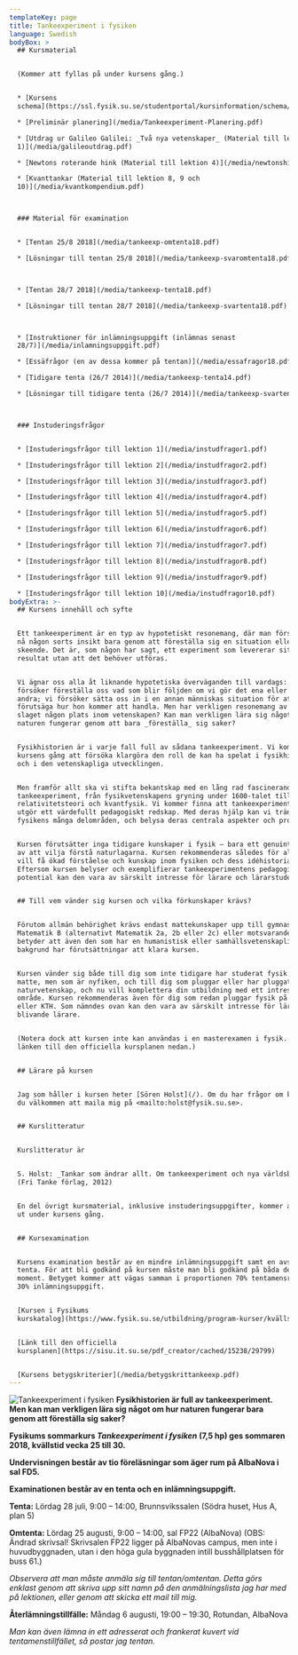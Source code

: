 ```yaml
---
templateKey: page
title: Tankeexperiment i fysiken
language: Swedish
bodyBox: >
  ## Kursmaterial


  (Kommer att fyllas på under kursens gång.)


  * [Kursens
  schema](https://ssl.fysik.su.se/studentportal/kursinformation/schema/makepdf.php?kurs=FK1021)

  * [Preliminär planering](/media/Tankeexperiment-Planering.pdf)

  * [Utdrag ur Galileo Galilei: _Två nya vetenskaper_ (Material till lektion
  1)](/media/galileoutdrag.pdf)

  * [Newtons roterande hink (Material till lektion 4)](/media/newtonshink.pdf)

  * [Kvanttankar (Material till lektion 8, 9 och
  10)](/media/kvantkompendium.pdf)



  ### Material för examination


  * [Tentan 25/8 2018](/media/tankeexp-omtenta18.pdf)

  * [Lösningar till tentan 25/8 2018](/media/tankeexp-svaromtenta18.pdf)



  * [Tentan 28/7 2018](/media/tankeexp-tenta18.pdf)

  * [Lösningar till tentan 28/7 2018](/media/tankeexp-svartenta18.pdf)



  * [Instruktioner för inlämningsuppgift (inlämnas senast
  28/7)](/media/inlamningsuppgift.pdf)

  * [Essäfrågor (en av dessa kommer på tentan)](/media/essafragor18.pdf)

  * [Tidigare tenta (26/7 2014)](/media/tankeexp-tenta14.pdf)

  * [Lösningar till tidigare tenta (26/7 2014)](/media/tankeexp-svartenta14.pdf)



  ### Instuderingsfrågor


  * [Instuderingsfrågor till lektion 1](/media/instudfragor1.pdf)

  * [Instuderingsfrågor till lektion 2](/media/instudfragor2.pdf)

  * [Instuderingsfrågor till lektion 3](/media/instudfragor3.pdf)

  * [Instuderingsfrågor till lektion 4](/media/instudfragor4.pdf)

  * [Instuderingsfrågor till lektion 5](/media/instudfragor5.pdf)

  * [Instuderingsfrågor till lektion 6](/media/instudfragor6.pdf)

  * [Instuderingsfrågor till lektion 7](/media/instudfragor7.pdf)

  * [Instuderingsfrågor till lektion 8](/media/instudfragor8.pdf)

  * [Instuderingsfrågor till lektion 9](/media/instudfragor9.pdf)

  * [Instuderingsfrågor till lektion 10](/media/instudfragor10.pdf)
bodyExtra: >-
  ## Kursens innehåll och syfte


  Ett tankeexperiment är en typ av hypotetiskt resonemang, där man försöker att
  nå någon sorts insikt bara genom att föreställa sig en situation eller ett
  skeende. Det är, som någon har sagt, ett experiment som levererar sitt
  resultat utan att det behöver utföras. 


  Vi ägnar oss alla åt liknande hypotetiska överväganden till vardags: vi
  försöker föreställa oss vad som blir följden om vi gör det ena eller det
  andra; vi försöker sätta oss in i en annan människas situation för att
  förutsäga hur hon kommer att handla. Men har verkligen resonemang av det här
  slaget någon plats inom vetenskapen? Kan man verkligen lära sig något om hur
  naturen fungerar genom att bara _föreställa_ sig saker? 


  Fysikhistorien är i varje fall full av sådana tankeexperiment. Vi kommer under
  kursens gång att försöka klargöra den roll de kan ha spelat i fysikhistorien
  och i den vetenskapliga utvecklingen. 


  Men framför allt ska vi stifta bekantskap med en lång rad fascinerande
  tankeexperiment, från fysikvetenskapens gryning under 1600-talet till
  relativitetsteori och kvantfysik. Vi kommer finna att tankeexperimenten ofta
  utgör ett värdefullt pedagogiskt redskap. Med deras hjälp kan vi tränga in i
  fysikens många delområden, och belysa deras centrala aspekter och problem. 


  Kursen förutsätter inga tidigare kunskaper i fysik – bara ett genuint intresse
  av att vilja förstå naturlagarna. Kursen rekommenderas således för alla som
  vill få ökad förståelse och kunskap inom fysiken och dess idéhistoria.
  Eftersom kursen belyser och exemplifierar tankeexperimentens pedagogiska
  potential kan den vara av särskilt intresse för lärare och lärarstuderande. 


  ## Till vem vänder sig kursen och vilka förkunskaper krävs?


  Förutom allmän behörighet krävs endast mattekunskaper upp till gymnasiets
  Matematik B (alternativt Matematik 2a, 2b eller 2c) eller motsvarande. Det
  betyder att även den som har en humanistisk eller samhällsvetenskaplig
  bakgrund har förutsättningar att klara kursen. 


  Kursen vänder sig både till dig som inte tidigare har studerat fysik och
  matte, men som är nyfiken, och till dig som pluggar eller har pluggat
  naturvetenskap, och nu vill komplettera din utbildning med ett intressant
  område. Kursen rekommenderas även för dig som redan pluggar fysik på Fysikum
  eller KTH. Som nämndes ovan kan den vara av särskilt intresse för lärare eller
  blivande lärare. 


  (Notera dock att kursen inte kan användas i en masterexamen i fysik. Se vidare
  länken till den officiella kursplanen nedan.) 


  ## Lärare på kursen


  Jag som håller i kursen heter [Sören Holst](/). Om du har frågor om kursen är
  du välkommen att maila mig på <mailto:holst@fysik.su.se>. 


  ## Kurslitteratur


  Kurslitteratur är 


  S. Holst: _Tankar som ändrar allt. Om tankeexperiment och nya världsbilder_
  (Fri Tanke förlag, 2012) 


  En del övrigt kursmaterial, inklusive instuderingsuppgifter, kommer att delas
  ut under kursens gång. 


  ## Kursexamination


  Kursens examination består av en mindre inlämningsuppgift samt en avslutande
  tenta. För att bli godkänd på kursen måste man bli godkänd på båda dessa
  moment. Betyget kommer att vägas samman i proportionen 70% tentamensresultat,
  30% inlämningsuppgift. 


  [Kursen i Fysikums
  kurskatalog](https://www.fysik.su.se/utbildning/program-kurser/kvälls-och-orienteringskurser)


  [Länk till den officiella
  kursplanen](https://sisu.it.su.se/pdf_creator/cached/15238/29799)


  [Kursens betygskriterier](/media/betygskrittankeexp.pdf)
---
```

![Tankeexperiment i fysiken](/media/Tankeexperiment-Intro.jpg)
**Fysikhistorien är full av tankeexperiment. Men kan man verkligen lära sig något om hur naturen fungerar bara genom att föreställa sig saker?**

**Fysikums sommarkurs _Tankeexperiment i fysiken_ (7,5 hp) ges sommaren 2018, kvällstid vecka 25 till 30.**

**Undervisningen består av tio föreläsningar som äger rum på AlbaNova i sal FD5.**

**Examinationen består av en tenta och en inlämningsuppgift.**

**Tenta:**
Lördag 28 juli, 9:00 – 14:00,
Brunnsvikssalen (Södra huset, Hus A, plan 5)

**Omtenta:**
Lördag 25 augusti, 9:00 – 14:00,
sal FP22 (AlbaNova) (OBS: Ändrad skrivsal! Skrivsalen FP22 ligger på AlbaNovas campus, men inte i huvudbyggnaden, utan i den höga gula byggnaden intill busshållplatsen för buss 61.)

_Observera att man måste anmäla sig till tentan/omtentan. Detta görs enklast genom att skriva upp sitt namn på den anmälningslista jag har med på lektionen, eller genom att skicka ett mail till mig._

**Återlämningstillfälle:**
Måndag 6 augusti, 19:00 – 19:30,
Rotundan, AlbaNova

_Man kan även lämna in ett adresserat och frankerat kuvert vid tentamenstillfället, så postar jag tentan._
